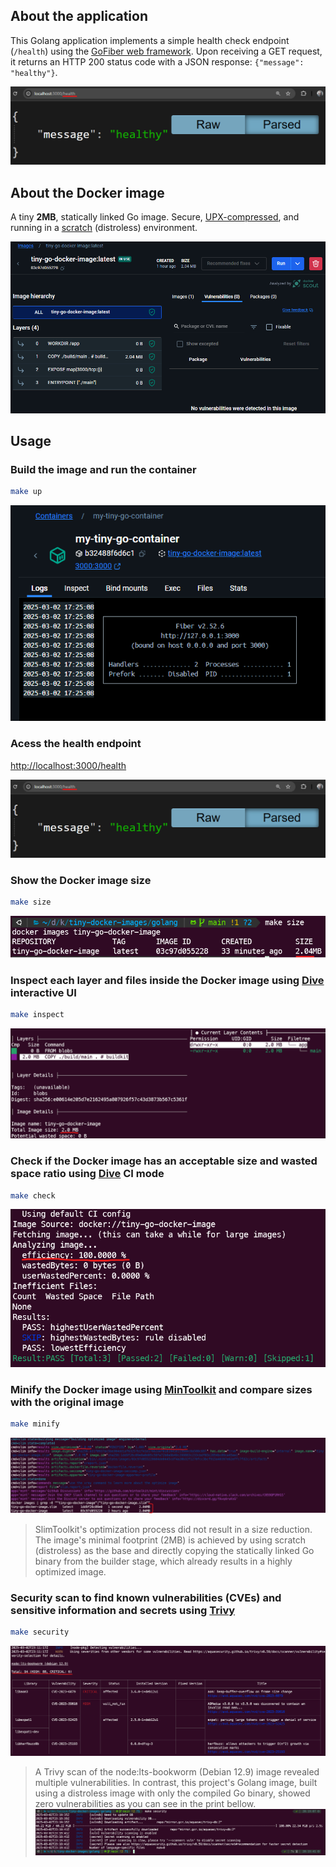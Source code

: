 ## About the application
This Golang application implements a simple health check endpoint (`/health`) using the [GoFiber web framework](https://github.com/gofiber/fiber). Upon receiving a GET request, it returns an HTTP 200 status code with a JSON response: `{"message": "healthy"}`.

![Health Endpoint](assets/images/health-endpoint.png)

## About the Docker image
A tiny **2MB**, statically linked Go image. Secure, [UPX-compressed](https://github.com/upx/upx), and running in a [scratch](https://hub.docker.com/_/scratch) (distroless) environment.

![Tiny Golang Docker Image](assets/images/final-image-size.png)

## Usage
### Build the image and run the container
```bash
make up
```
![Running Container](assets/images/running-container.png)

### Acess the health endpoint
[http://localhost:3000/health](http://localhost:3000/health)

![Health Endpoint](assets/images/health-endpoint.png)

### Show the Docker image size
```bash
make size
```
![Image Size](assets/images/image-size.png)

### Inspect each layer and files inside the Docker image using [Dive](https://github.com/wagoodman/dive) interactive UI
```bash
make inspect
```
![Image Inspect](assets/images/image-inspect.png)

### Check if the Docker image has an acceptable size and wasted space ratio using [Dive](https://github.com/wagoodman/dive) CI mode
```bash
make check
```
![Image Check](assets/images/image-check.png)

### Minify the Docker image using [MinToolkit](https://github.com/mintoolkit/mint) and compare sizes with the original image
```bash
make minify
```
![Minified Image](assets/images/minified-image.png)

> SlimToolkit's optimization process did not result in a size reduction. The image's minimal footprint (2MB) is achieved by using scratch (distroless) as the base and directly copying the statically linked Go binary from the builder stage, which already results in a highly optimized image.

### Security scan to find known vulnerabilities (CVEs) and sensitive information and secrets using [Trivy](https://github.com/aquasecurity/trivy)
```bash
make security
```
![Security Scan Example](assets/images/security-scan-example.png)

> A Trivy scan of the node:lts-bookworm (Debian 12.9) image revealed multiple vulnerabilities. In contrast, this project's Golang image, built using a distroless image with only the compiled Go binary, showed zero vulnerabilities as you can see in the print bellow.
![Golang image Security Scan](assets/images/golang-image-security-scan.png)

